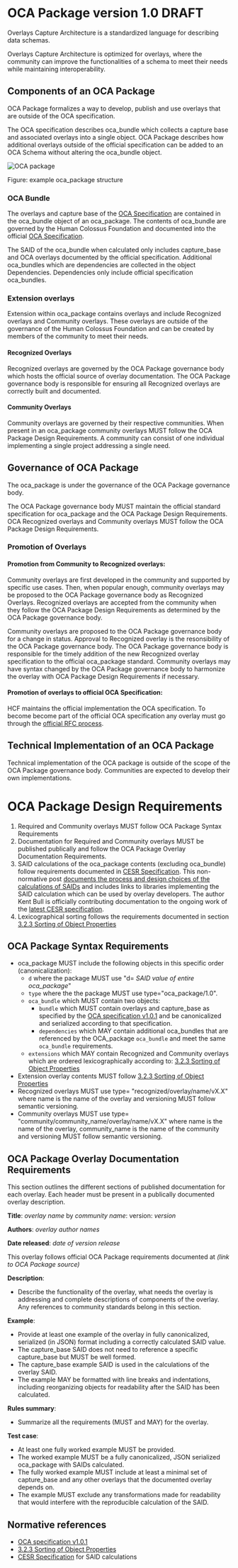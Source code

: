 # OCA Package version 1.0 DRAFT

Overlays Capture Architecture is a standardized language for describing data schemas.

Overlays Capture Architecture is optimized for overlays, where the community can improve the functionalities of a schema to meet their needs while maintaining interoperability.

## Components of an OCA Package

OCA Package formalizes a way to develop, publish and use overlays that are outside of the OCA specification. 

The OCA specification describes oca_bundle which collects a capture base and associated overlays into a single object. OCA Package describes how additional overlays outside of the official specification can be added to an OCA Schema without altering the oca_bundle object.

![OCA package](https://github.com/carlyh-micb/OCA_package/blob/main/package.png)

Figure: example oca_package structure

### OCA Bundle
The overlays and capture base of the [OCA Specification](http://oca.colossi.network/specification/) are contained in the oca_bundle object of an oca_package. The contents of oca_bundle are governed by the Human Colossus Foundation and documented into the official [OCA Specification](http://oca.colossi.network/specification/).

The SAID of the oca_bundle when calculated only includes capture_base and OCA overlays documented by the official specification. Additional oca_bundles which are dependencies are collected in the object Dependencies. Dependencies only include official specification oca_bundles.

### Extension overlays
Extension within oca_package contains overlays and include Recognized overlays and Community overlays. These overlays are outside of the governance of the Human Colossus Foundation and can be created by members of the community to meet their needs.

#### Recognized Overlays
Recognized overlays are governed by the OCA Package governance body which hosts the official source of overlay documentation. The OCA Package governance body is responsible for ensuring all Recognized overlays are correctly built and documented.

#### Community Overlays
Community overlays are governed by their respective communities. When present in an oca_package community overlays MUST follow the OCA Package Design Requirements. A community can consist of one individual implementing a single project addressing a single need.

## Governance of OCA Package

The oca_package is under the governance of the OCA Package governance body.

The OCA Package governance body MUST maintain the official standard specification for oca_package and the OCA Package Design Requirements. OCA Recognized overlays and Community overlays MUST follow the OCA Package Design Requirements.

### Promotion of Overlays
#### Promotion from Community to Recognized overlays: 
Community overlays are first developed in the community and supported by specific use cases. Then, when popular enough, community overlays may be proposed to the OCA Package governance body as Recognized Overlays. Recognized overlays are accepted from the community when they follow the OCA Package Design Requirements as determined by the OCA Package governance body.

Community overlays are proposed to the OCA Package governance body for a change in status. Approval to Recognized overlay is the resonsibility of the OCA Package governance body. The OCA Package governance body is responsible for the timely addition of the new Recognized overlay specification to the official oca_package standard. Community overlays may have syntax changed by the OCA Package governance body to harmonize the overlay with OCA Package Design Requirements if necessary.

#### Promotion of overlays to official OCA Specification: 
HCF maintains the official implementation the OCA specification. To become become part of the official OCA specification any overlay must go through the [official RFC process](https://github.com/the-human-colossus-foundation/oca-spec/blob/master/README.md).

## Technical Implementation of an OCA Package
Technical implementation of the OCA package is outside of the scope of the OCA Package governance body. Communities are expected to develop their own implementations.

# OCA Package Design Requirements
1. Required and Community overlays MUST follow OCA Package Syntax Requirements
2. Documentation for Required and Community overlays MUST be published publically and follow the OCA Package Overlay Documentation Requirements. 
4. SAID calculations of the oca_package contents (excluding oca_bundle) follow requirements documented in [CESR Specification](https://weboftrust.github.io/ietf-cesr/draft-ssmith-cesr.html). This non-normative post [documents the process and design choices of the calculations of SAIDs](https://kentbull.com/2024/09/22/keri-series-understanding-self-addressing-identifiers-said/) and includes links to libraries implementing the SAID calculation which can be used by overlay developers. The author Kent Bull is officially contributing documentation to the ongoing work of the [latest CESR specification](https://trustoverip.github.io/tswg-cesr-specification/).
5. Lexicographical sorting follows the requirements documented in section [3.2.3 Sorting of Object Properties](https://www.rfc-editor.org/rfc/rfc8785#section-3.2.3)

## OCA Package Syntax Requirements
- oca_package MUST include the following objects in this specific order (canonicalization):
	- `d` where the package MUST use "d= _SAID value of entire oca_package_"
	- `type` where the the package MUST use type="oca_package/1.0".
	- `oca_bundle` which MUST contain two objects:
 		- `bundle` which MUST contain overlays and capture_base as specified by the [OCA specification v1.0.1](http://oca.colossi.network/specification/) and be canonicalized and serialized according to that specification.
		- `dependencies` which MAY contain additional oca_bundles that are referenced by the OCA_package `oca_bundle` and meet the same `oca_bundle` requirements.
	- `extensions` which MAY contain Recognized and Community overlays which are ordered lexicographically according to: [3.2.3 Sorting of Object Properties](https://www.rfc-editor.org/rfc/rfc8785#section-3.2.3)
- Extension overlay contents MUST follow [3.2.3 Sorting of Object Properties](https://www.rfc-editor.org/rfc/rfc8785#section-3.2.3)
- Recognized overlays MUST use type= "recognized/overlay/name/vX.X" where name is the name of the overlay and versioning MUST follow semantic versioning.
- Community overlays MUST use type= "community/community_name/overlay/name/vX.X" where name is the name of the overlay, community_name is the name of the community and versioning MUST follow semantic versioning.

## OCA Package Overlay Documentation Requirements
This section outlines the different sections of published documentation for each overlay. Each header must be present in a publically documented overlay description.

**Title**: _overlay name_ by _community name_: version: _version_

**Authors**: _overlay author names_

**Date released**: _date of version release_

This overlay follows official OCA Package requirements documented at _(link to OCA Package source)_

**Description**:
 - Describe the functionality of the overlay, what needs the overlay is addressing and complete descriptions of components of the overlay. Any references to community standards belong in this section.

**Example**: 
 - Provide at least one example of the overlay in fully canonicalized, serialized (in JSON) format including a correctly calculated SAID value. 
 - The capture_base SAID does not need to reference a specific capture_base but MUST be well formed. 
 - The capture_base example SAID is used in the calculations of the overlay SAID. 
 - The example MAY be formatted with line breaks and indentations, including reorganizing objects for readability after the SAID has been calculated.

**Rules summary**: 
 - Summarize all the requirements (MUST and MAY) for the overlay.

**Test case**: 
 - At least one fully worked example MUST be provided.
 - The worked example MUST be a fully canonicalized, JSON serialized oca_package with SAIDs calculated. 
 - The fully worked example MUST include at least a minimal set of capture_base and any other overlays that the documented overlay depends on. 
 - The example MUST exclude any transformations made for readability that would interfere with the reproducible calculation of the SAID.

## Normative references
- [OCA specification v1.0.1](http://oca.colossi.network/specification/) 
- [3.2.3 Sorting of Object Properties](https://www.rfc-editor.org/rfc/rfc8785#section-3.2.3)
- [CESR Specification](https://weboftrust.github.io/ietf-cesr/draft-ssmith-cesr.html) for SAID calculations
